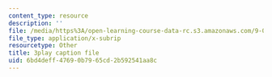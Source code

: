 ```yaml
---
content_type: resource
description: ''
file: /media/https%3A/open-learning-course-data-rc.s3.amazonaws.com/9-00sc-introduction-to-psychology-fall-2011/6bd4deff47690b7965cd2b592541aa8c_SjjGiqf96rI.srt
file_type: application/x-subrip
resourcetype: Other
title: 3play caption file
uid: 6bd4deff-4769-0b79-65cd-2b592541aa8c
---
```

